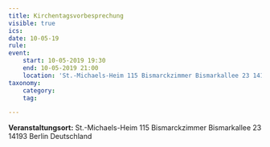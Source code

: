 ```yaml
---
title: Kirchentagsvorbesprechung
visible: true
ics: 
date: 10-05-19
rule: 
event:
	start: 10-05-2019 19:30
	end: 10-05-2019 21:00
	location: 'St.-Michaels-Heim 115 Bismarckzimmer Bismarkallee 23 14193 Berlin Deutschland'
taxonomy:
	category: 
	tag: 

---
```




**Veranstaltungsort:** St.-Michaels-Heim
115 Bismarckzimmer
Bismarkallee 23
14193 Berlin
Deutschland


